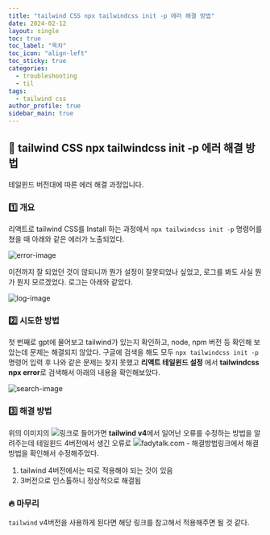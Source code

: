 ```yaml
---
title: "tailwind CSS npx tailwindcss init -p 에러 해결 방법"
date: 2024-02-12
layout: single
toc: true
toc_label: "목차"
toc_icon: "align-left"
toc_sticky: true
categories:
  - troubleshooting
  - til
tags:
  - tailwind css
author_profile: true
sidebar_main: true
---
```


## :ledger: tailwind CSS npx tailwindcss init -p 에러 해결 방법

테일윈드 버전대에 따른 에러 해결 과정입니다.

### :one: 개요

리액트로 tailwind CSS를 Install 하는 과정에서 `npx tailwindcss init -p` 명령어를 쳤을 때 아래와 같은 에러가 노출되었다.

![error-image](https://github.com/user-attachments/assets/d4651098-17bd-4263-8865-b43f8c941f7e)

이전까지 잘 되었던 것이 않되니까 뭔가 설정이 잘못되었나 싶었고, 로그를 봐도 사실 뭔가 뭔지 모르겠었다. 로그는 아래와 같았다.

![log-image](https://github.com/user-attachments/assets/f864f743-0e73-4e2a-a0f7-65b1b2dc4a36)

### :two: 시도한 방법

첫 번째로 gpt에 물어보고 tailwind가 있는지 확인하고, node, npm 버전 등 확인해 보았는데 문제는 해결되지 않았다. 구글에 검색을 해도 모두 `npx tailwindcss init -p` 명령어 입력 후 나와 같은 문제는 찾지 못했고 **리액트 테일윈드 설정** 에서 **tailwindcss npx error**로 검색해서 아래의 내용을 확인해보았다.

![search-image](https://github.com/user-attachments/assets/166335ca-4235-45dc-8f65-db8ba337661a)

### :three: 해결 방법

위의 이미지의 ![링크](https://www.threads.net/@fdaytalk/post/DFVToEbtWIq/how-to-fix-npx-tailwindcss-init-error-in-tailwind-v4-solvedif-youve-recently-tri?hl=ko)로 들어가면 **tailwind v4**에서 일어난 오류를 수정하는 방법을 알려주는데 테일윈드 4버전에서 생긴 오류로 ![fadytalk.com - 해결방법](https://l.threads.net/?u=http%3A%2F%2Fwww.fdaytalk.com%2Fnpx-tailwindcss-init-npm-error-could-not-determine-executable-to-run%2F&e=AT3Yn9aWwgLpjfdu8Izi6UJ6shgzj_qPAFwBORfR3dTF1NxMoAs6C97ISaJxBOXSFA7mOr9gaL3Vhae0AAfyZ6HBZ46DLUK4L2-3HT5rUYmQmjOhV-DHI0olj5Nd9qjn)링크에서 해결 방법을 확인해서 수정해주었다.

1. tailwind 4버전에서는 따로 적용해야 되는 것이 있음
2. 3버전으로 인스톨하니 정상적으로 해결됨

### :fire: 마무리

`tailwind` v4버전을 사용하게 된다면 해당 링크를 참고해서 적용해주면 될 것 같다.
